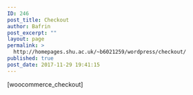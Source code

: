 ```yaml
---
ID: 246
post_title: Checkout
author: Bafrin
post_excerpt: ""
layout: page
permalink: >
  http://homepages.shu.ac.uk/~b6021259/wordpress/checkout/
published: true
post_date: 2017-11-29 19:41:15
---
```

[woocommerce_checkout]